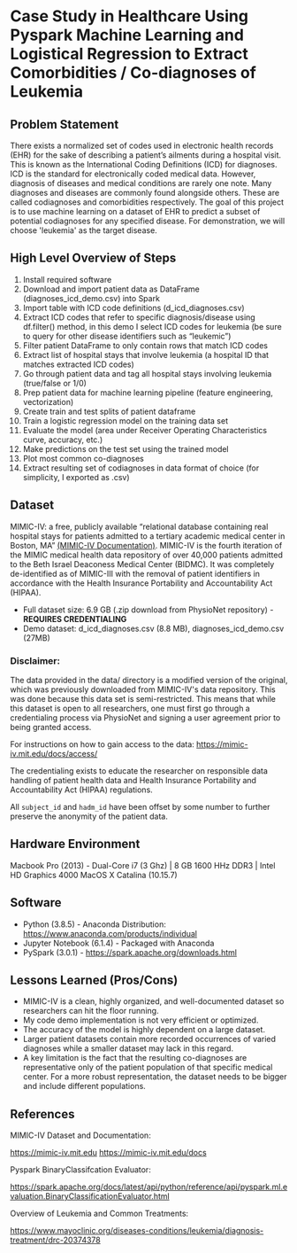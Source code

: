 # Case Study in Healthcare Using Pyspark Machine Learning and Logistical Regression to Extract Comorbidities / Co-diagnoses of Leukemia

## Problem Statement
There exists a normalized set of codes used in electronic health records (EHR) for the sake of describing a patient’s ailments during a hospital visit. This is known as the International Coding Definitions (ICD) for diagnoses. ICD is the standard for electronically coded medical data. However, diagnosis of diseases and medical conditions are rarely one note. Many diagnoses and diseases are commonly found alongside others. These are called codiagnoses and comorbidities respectively. The goal of this project is to use machine learning on a dataset of EHR to predict a subset of potential codiagnoses for any specified disease. For demonstration, we will choose 'leukemia' as the target disease.

## High Level Overview of Steps
1. Install required software
2. Download and import patient data as DataFrame (diagnoses_icd_demo.csv) into Spark
3. Import table with ICD code definitions (d_icd_diagnoses.csv)
4. Extract ICD codes that refer to specific diagnosis/disease using df.filter() method, in this demo I
select ICD codes for leukemia (be sure to query for other disease identifiers such as “leukemic”)
5. Filter patient DataFrame to only contain rows that match ICD codes
6. Extract list of hospital stays that involve leukemia (a hospital ID that matches extracted ICD
codes)
7. Go through patient data and tag all hospital stays involving leukemia (true/false or 1/0)
8. Prep patient data for machine learning pipeline (feature engineering, vectorization)
9. Create train and test splits of patient dataframe
10. Train a logistic regression model on the training data set
11. Evaluate the model (area under Receiver Operating Characteristics curve, accuracy, etc.)
12. Make predictions on the test set using the trained model
13. Plot most common co-diagnoses
14. Extract resulting set of codiagnoses in data format of choice (for simplicity, I exported as .csv)

## Dataset
MIMIC-IV: a free, publicly available “relational database containing real hospital stays for patients admitted to a tertiary academic medical center in Boston, MA” [(MIMIC-IV Documentation)](https://mimic-iv.mit.edu/docs/). MIMIC-IV is the fourth iteration of the MIMIC medical health data repository of over 40,000 patients admitted to the Beth Israel Deaconess Medical Center (BIDMC). It was completely de-identified as of MIMIC-III with the removal of patient identifiers in accordance with the Health Insurance Portability and Accountability Act (HIPAA).

- Full dataset size: 6.9 GB (.zip download from PhysioNet repository) - **REQUIRES CREDENTIALING**
- Demo dataset: d_icd_diagnoses.csv (8.8 MB), diagnoses_icd_demo.csv (27MB)

### Disclaimer:

The data provided in the data/ directory is a modified version of the original, which was previously downloaded from MIMIC-IV's data repository. This was done because this data set is semi-restricted. This means that while this dataset is open to all researchers, one must first go through a credentialing process via PhysioNet and signing a user agreement prior to being granted access.

For instructions on how to gain access to the data: https://mimic-iv.mit.edu/docs/access/

The credentialing exists to educate the researcher on responsible data handling of patient health data and Health Insurance Portability and Accountability Act (HIPAA) regulations.

All `subject_id` and `hadm_id` have been offset by some number to further preserve the anonymity of the patient data.

## Hardware Environment
Macbook Pro (2013) - Dual-Core i7 (3 Ghz) | 8 GB 1600 HHz DDR3 | Intel HD Graphics 4000 MacOS X Catalina (10.15.7)

## Software
- Python (3.8.5) - Anaconda Distribution: https://www.anaconda.com/products/individual 
- Jupyter Notebook (6.1.4) - Packaged with Anaconda
- PySpark (3.0.1) - https://spark.apache.org/downloads.html

## Lessons Learned (Pros/Cons)
- MIMIC-IV is a clean, highly organized, and well-documented dataset so researchers can hit the floor running. 
- My code demo implementation is not very efficient or optimized. 
- The accuracy of the model is highly dependent on a large dataset. 
- Larger patient datasets contain more recorded occurrences of varied diagnoses while a smaller dataset may lack in this regard. 
- A key limitation is the fact that the resulting co-diagnoses are representative only of the patient population of that specific medical center. For a more robust representation, the dataset needs to be bigger and include different populations.

## References
MIMIC-IV Dataset and Documentation:

https://mimic-iv.mit.edu https://mimic-iv.mit.edu/docs

Pyspark BinaryClassifcation Evaluator:

https://spark.apache.org/docs/latest/api/python/reference/api/pyspark.ml.evaluation.BinaryClassificationEvaluator.html

Overview of Leukemia and Common Treatments:

https://www.mayoclinic.org/diseases-conditions/leukemia/diagnosis-treatment/drc-20374378
